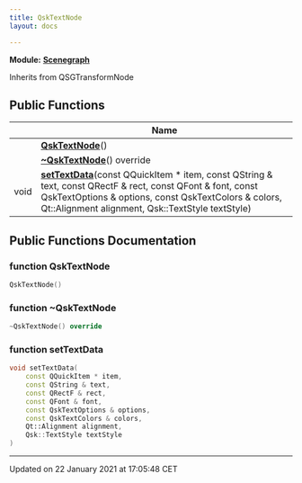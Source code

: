 ```yaml
---
title: QskTextNode
layout: docs

---
```



**Module:** **[Scenegraph](/docs/modules/group___scenegraph/)**



Inherits from QSGTransformNode

## Public Functions

|                | Name           |
| -------------- | -------------- |
| | **[QskTextNode](/docs/classes/class_qsk_text_node/#function-qsktextnode)**() |
| | **[~QskTextNode](/docs/classes/class_qsk_text_node/#function-~qsktextnode)**() override |
| void | **[setTextData](/docs/classes/class_qsk_text_node/#function-settextdata)**(const QQuickItem * item, const QString & text, const QRectF & rect, const QFont & font, const QskTextOptions & options, const QskTextColors & colors, Qt::Alignment alignment, Qsk::TextStyle textStyle) |

## Public Functions Documentation

### function QskTextNode

```cpp
QskTextNode()
```


### function ~QskTextNode

```cpp
~QskTextNode() override
```


### function setTextData

```cpp
void setTextData(
    const QQuickItem * item,
    const QString & text,
    const QRectF & rect,
    const QFont & font,
    const QskTextOptions & options,
    const QskTextColors & colors,
    Qt::Alignment alignment,
    Qsk::TextStyle textStyle
)
```


-------------------------------

Updated on 22 January 2021 at 17:05:48 CET